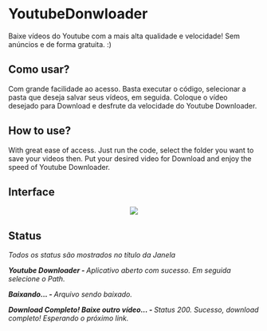 # YoutubeDonwloader
Baixe vídeos do Youtube com a mais alta qualidade e velocidade! Sem anúncios e de forma gratuita. :)

## Como usar?

Com grande facilidade ao acesso. Basta executar o código, selecionar a pasta que deseja salvar seus vídeos, em seguida. Coloque o vídeo desejado para Download e desfrute da velocidade do Youtube Downloader.

## How to use?

With great ease of access. Just run the code, select the folder you want to save your videos then. Put your desired video for Download and enjoy the speed of Youtube Downloader.

## Interface 

<p align=center>
<img src="https://i.imgur.com/X8OA9dT.png">
</p>

## Status

<p><i> Todos os status são mostrados no título da Janela <i></p>

<p><b> Youtube Downloader - </b> Aplicativo aberto com sucesso. Em seguida selecione o Path. <p>

<p><b> Baixando... - </b> Arquivo sendo baixado. <p>

<p><b> Download Completo! Baixe outro vídeo... - </b> Status 200. Sucesso, download completo! Esperando o próximo link. <p>


